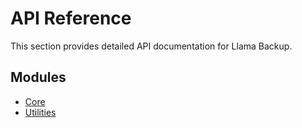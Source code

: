 # API Reference

This section provides detailed API documentation for Llama Backup.

## Modules

- [Core](core.md)
- [Utilities](utilities.md)
